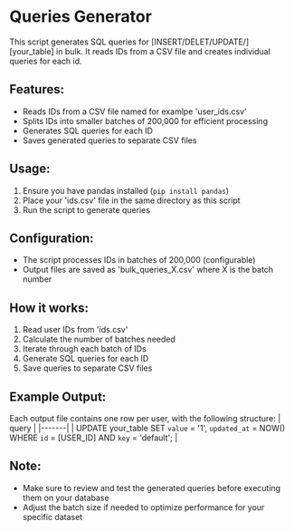 # Queries Generator

This script generates SQL queries for [INSERT/DELET/UPDATE/] [your_table] in bulk. It reads IDs from a CSV file and creates individual queries for each id.

## Features:

- Reads IDs from a CSV file named for examlpe 'user_ids.csv'
- Splits IDs into smaller batches of 200,000 for efficient processing
- Generates SQL queries for each ID
- Saves generated queries to separate CSV files

## Usage:

1. Ensure you have pandas installed (`pip install pandas`)
2. Place your 'ids.csv' file in the same directory as this script
3. Run the script to generate queries

## Configuration:

- The script processes IDs in batches of 200,000 (configurable)
- Output files are saved as 'bulk_queries_X.csv' where X is the batch number

## How it works:

1. Read user IDs from 'ids.csv'
2. Calculate the number of batches needed
3. Iterate through each batch of IDs
4. Generate SQL queries for each ID
5. Save queries to separate CSV files

## Example Output:

Each output file contains one row per user, with the following structure:
| query |
|-------|
| UPDATE your_table SET `value` = '1', `updated_at` = NOW() WHERE `id` = [USER_ID] AND `key` = 'default'; |

## Note:

- Make sure to review and test the generated queries before executing them on your database
- Adjust the batch size if needed to optimize performance for your specific dataset